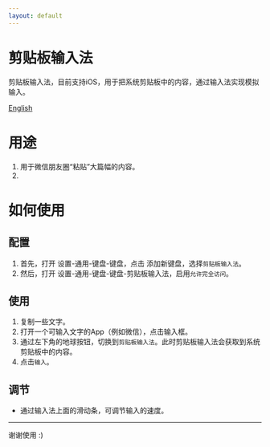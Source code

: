 ```yaml
---
layout: default
---
```



# 剪贴板输入法

剪贴板输入法，目前支持iOS，用于把系统剪贴板中的内容，通过输入法实现模拟输入。

[English](./)

# 用途

1. 用于微信朋友圈“粘贴”大篇幅的内容。
2. 

# 如何使用

## 配置

1. 首先，打开 设置-通用-键盘-键盘，点击 添加新键盘，选择`剪贴板输入法`。
2. 然后，打开 设置-通用-键盘-键盘-剪贴板输入法，启用`允许完全访问`。

## 使用

1. 复制一些文字。
2. 打开一个可输入文字的App（例如微信），点击输入框。
3. 通过左下角的地球按钮，切换到`剪贴板输入法`。此时剪贴板输入法会获取到系统剪贴板中的内容。
4. 点击`输入`。

## 调节

- 通过输入法上面的滑动条，可调节输入的速度。

---

谢谢使用 :)

